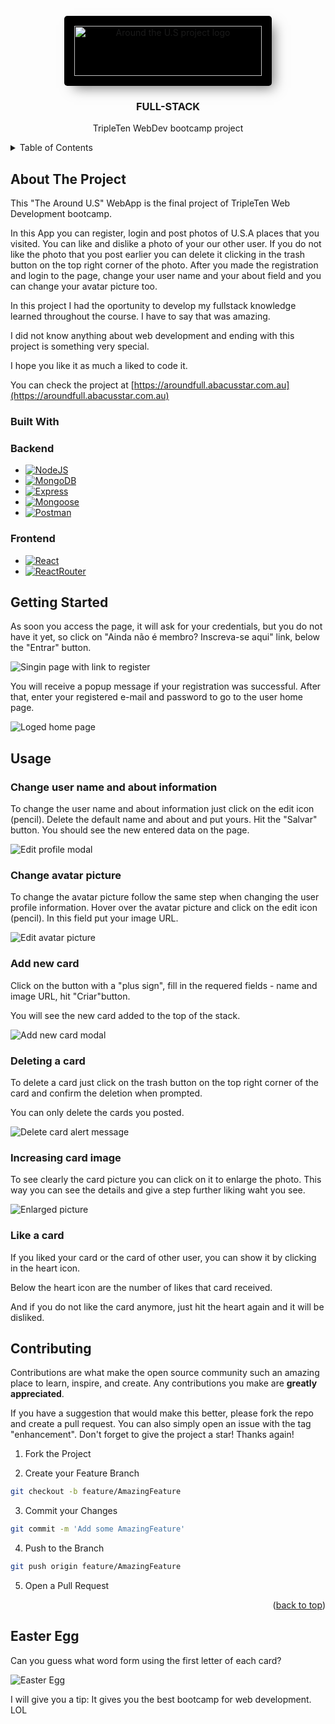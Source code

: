 <!-- BACKEND README -->

<!-- PROJECT LOGO -->
<br />
<div align="center" >
  <a href="https://github.com/github_username/repo_name">
    <img src="./backend/images/gh-readme/svg_logo.svg" alt="Around the U.S project logo" width="300" height="80" style="background-color:black; border-radius:5px; box-shadow: 9px 9px 19px -6px rgba(0,0,0,0.53); padding: 1rem">
  </a>

<h3 align="center">FULL-STACK</h3>

  <p align="center">
    TripleTen WebDev bootcamp project
  </p>
</div>

<!-- TABLE OF CONTENTS -->
<details>
  <summary>Table of Contents</summary>
  <ol>
    <li>
      <a href="#about-the-project">About The Project</a>
      <ul>
        <li><a href="#built-with">Built With</a></li>
      </ul>
    </li>
    <li>
      <a href="#getting-started">Getting Started</a>
    </li>
    <li><a href="#usage">Usage</a>
    <ul>
      <li><a href="#change-user-name-and-about-information">Change user name and about information</li>
      <li><a href="#change-avatar-picture">Change avatar picture</li>
      <li><a href="#add-new-card">Add new card</li>
      <li><a href="#deleting-a-card">Deleting a card</li>
      <li><a href="#increasing-card-image">Increasing card image</li>
      <li><a href="#like-a-card">Like a card</li>
    </ul>
    </li>
    <li><a href="#contributing">Contributing</a></li>
    <li><a href="#easter-egg">Easter Egg</a></li>
  </ol>
</details>

<!-- ABOUT THE PROJECT -->

## About The Project

This "The Around U.S" WebApp is the final project of TripleTen Web Development bootcamp.

In this App you can register, login and post photos of U.S.A places that you visited. You can like and dislike a photo of your our other user. If you do not like the photo that you post earlier you can delete it clicking in the trash button on the top right corner of the photo. After you made the registration and login to the page, change your user name and your about field and you can change your avatar picture too.

In this project I had the oportunity to develop my fullstack knowledge learned throughout the course. I have to say that was amazing.

I did not know anything about web development and ending with this project is something very special.

I hope you like it as much a liked to code it.

You can check the project at [https://aroundfull.abacusstar.com.au](https://aroundfull.abacusstar.com.au)

### Built With

### Backend

- [![NodeJS][NodeJS]][NodeJS-url]
- [![MongoDB][MongoDB]][MongoDB-url]
- [![Express][Express.js]][Express-url]
- [![Mongoose][Mongoose]][Mongoose-url]
- [![Postman][Postman]][Postman-url]

### Frontend

- [![React][React]][React-url]
- [![ReactRouter][ReactRouter]][ReactRouter-url]

<!-- GETTING STARTED -->

## Getting Started

As soon you access the page, it will ask for your credentials, but you do not have it yet, so click on "Ainda não é membro? Inscreva-se aqui" link, below the "Entrar" button.

![Singin page with link to register](./backend/images/gh-readme/register_link.jpg)

You will receive a popup message if your registration was successful. After that, enter your registered e-mail and password to go to the user home page.

![Loged home page](./backend/images/gh-readme/loged_home.jpg)

## Usage

### Change user name and about information

To change the user name and about information just click on the edit icon (pencil). Delete the default name and about and put yours. Hit the "Salvar" button. You should see the new entered data on the page.

![Edit profile modal](./backend/images/gh-readme/edit_profile.jpg)

### Change avatar picture

To change the avatar picture follow the same step when changing the user profile information. Hover over the avatar picture and click on the edit icon (pencil). In this field put your image URL.

![Edit avatar picture](./backend/images/gh-readme/avatar_edit.jpg)

### Add new card

Click on the button with a "plus sign", fill in the requered fields - name and image URL, hit "Criar"button.

You will see the new card added to the top of the stack.

![Add new card modal](./backend/images/gh-readme/add_card.jpg)

### Deleting a card

To delete a card just click on the trash button on the top right corner of the card and confirm the deletion when prompted.

You can only delete the cards you posted.

![Delete card alert message](./backend/images/gh-readme/delete_msg.jpg)

### Increasing card image

To see clearly the card picture you can click on it to enlarge the photo. This way you can see the details and give a step further liking waht you see.

![Enlarged picture](./backend/images/gh-readme/large_pic.jpg)

### Like a card

If you liked your card or the card of other user, you can show it by clicking in the heart icon.

Below the heart icon are the number of likes that card received.

And if you do not like the card anymore, just hit the heart again and it will be disliked.

<!-- CONTRIBUTING -->

## Contributing

Contributions are what make the open source community such an amazing place to learn, inspire, and create. Any contributions you make are **greatly appreciated**.

If you have a suggestion that would make this better, please fork the repo and create a pull request. You can also simply open an issue with the tag "enhancement".
Don't forget to give the project a star! Thanks again!

1. Fork the Project

2. Create your Feature Branch

```sh
git checkout -b feature/AmazingFeature
```

3. Commit your Changes

```sh
git commit -m 'Add some AmazingFeature'
```

4. Push to the Branch

```sh
git push origin feature/AmazingFeature
```

5. Open a Pull Request

<p align="right">(<a href="#readme-top">back to top</a>)</p>

## Easter Egg

Can you guess what word form using the first letter of each card?

![Easter Egg](./backend/images/gh-readme/easter.jpg)

I will give you a tip: It gives you the best bootcamp for web development. LOL

<!-- MARKDOWN LINKS & IMAGES -->
<!-- https://www.markdownguide.org/basic-syntax/#reference-style-links -->

[NodeJS]: https://img.shields.io/badge/node.js-6DA55F?style=for-the-badge&logo=node.js&logoColor=white
[NodeJS-url]: https://nodejs.org/en
[MongoDB]: https://img.shields.io/badge/MongoDB-%234ea94b.svg?style=for-the-badge&logo=mongodb&logoColor=white
[MongoDB-url]: https://www.mongodb.com/
[Express.js]: https://img.shields.io/badge/express.js-%23404d59.svg?style=for-the-badge&logo=express&logoColor=%2361DAFB
[Express-url]: https://expressjs.com/
[Mongoose]: https://img.shields.io/badge/Mongoose-880000.svg?style=for-the-badge&logo=Mongoose&logoColor=white
[Mongoose-url]: https://mongoosejs.com/
[Postman]: https://img.shields.io/badge/Postman-FF6C37.svg?style=for-the-badge&logo=Postman&logoColor=white
[Postman-url]: https://www.postman.com/
[React]: https://img.shields.io/badge/-ReactJs-61DAFB?logo=react&logoColor=white&style=for-the-badge
[React-url]: https://react.dev/
[ReactRouter]: https://img.shields.io/badge/-React%20Router-CA4245?logo=react-router
[ReactRouter-url]: https://reactrouter.com/en/main
